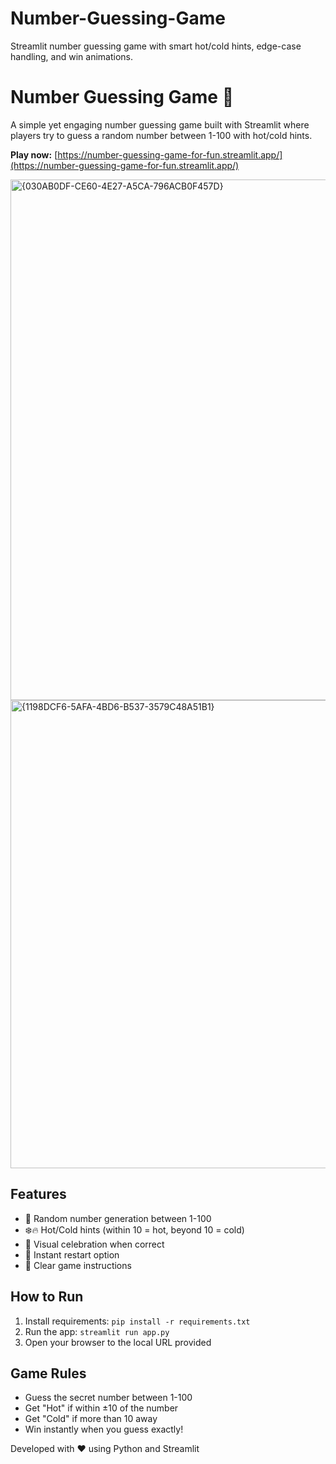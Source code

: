 # Number-Guessing-Game
Streamlit number guessing game with smart hot/cold hints, edge-case handling, and win animations.
# Number Guessing Game 🎯

A simple yet engaging number guessing game built with Streamlit where players try to guess a random number between 1-100 with hot/cold hints.
 
**Play now:** [https://number-guessing-game-for-fun.streamlit.app/](https://number-guessing-game-for-fun.streamlit.app/)

<img width="1001" height="833" alt="{030AB0DF-CE60-4E27-A5CA-796ACB0F457D}" src="https://github.com/user-attachments/assets/40e11804-49ca-4bf7-9f3c-240a9f42ec36" />

<img width="1034" height="749" alt="{1198DCF6-5AFA-4BD6-B537-3579C48A51B1}" src="https://github.com/user-attachments/assets/fa558606-b77d-4161-9c1b-86bd85b1cf78" />

## Features
- 🔢 Random number generation between 1-100
- ❄️🔥 Hot/Cold hints (within 10 = hot, beyond 10 = cold)
- 🎉 Visual celebration when correct
- 🔄 Instant restart option
- 📝 Clear game instructions

## How to Run
1. Install requirements: `pip install -r requirements.txt`
2. Run the app: `streamlit run app.py`
3. Open your browser to the local URL provided

## Game Rules
- Guess the secret number between 1-100
- Get "Hot" if within ±10 of the number
- Get "Cold" if more than 10 away
- Win instantly when you guess exactly!

Developed with ❤️ using Python and Streamlit
